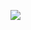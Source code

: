 [![](https://github.com/docker-hub-tm/circleci-executors_trailing-whitespace/workflows/build/badge.svg)](https://github.com/docker-hub-tm/circleci-executors_trailing-whitespace/actions?query=workflow%3Abuild)
